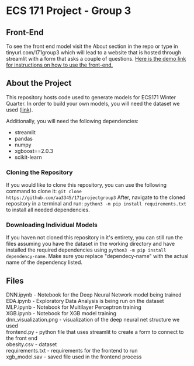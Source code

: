 # ECS 171 Project - Group 3
## Front-End
To see the front end model visit the About section in the repo or type in tinyurl.com/171group3 which will lead to a website that is hosted through streamlit with a form that asks a couple of questions.
[Here is the demo link for instructions on how to use the front-end.](https://youtu.be/0xFOsGqz2eg?si=MrZ2UDme3uRuvlOR)

## About the Project
This repository hosts code used to generate models for ECS171 Winter Quarter. 
In order to build your own models, you will need the dataset we used ([link](https://doi.org/10.24432/C5H31Z)).

Additionally, you will need the following dependencies:
- streamlit
- pandas
- numpy
- xgboost==2.0.3
- scikit-learn

### Cloning the Repository
If you would like to clone this repository, you can use the following command to clone it: `git clone https://github.com/aa3345/171projectgroup3`
After, navigate to the cloned repository in a terminal and run: `python3 -m pip install requirements.txt` to install all needed dependencies.

### Downloading Individual Models
If you haven not cloned this repository in it's entirety, you can still run the files assuming you have the dataset in the working directory and have installed the required dependencies using `python3 -m pip install dependency-name`. Make sure you replace "dependecy-name" with the actual name of the dependency listed.


## Files
DNN.ipynb - Notebook for the Deep Neural Network model being trained <br>
EDA.ipynb - Exploratory Data Analysis is being run on the dataset<br>
MLP.ipynb - Notebook for Multilayer Perceptron training<br>
XGB.ipynb - Notebook for XGB model training<br>
dnn_visualization.png - visualization of the deep neural net structure we used<br>
frontend.py - python file that uses streamlit to create a form to connect to the front end<br>
obesity.csv - dataset<br>
requirements.txt - requirements for the frontend to run<br>
xgb_model.sav - saved file used in the frontend process<br>

